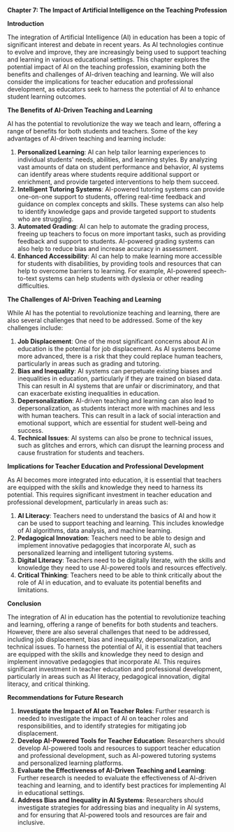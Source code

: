 **Chapter 7: The Impact of Artificial Intelligence on the Teaching Profession**

**Introduction**

The integration of Artificial Intelligence (AI) in education has been a topic of significant interest and debate in recent years. As AI technologies continue to evolve and improve, they are increasingly being used to support teaching and learning in various educational settings. This chapter explores the potential impact of AI on the teaching profession, examining both the benefits and challenges of AI-driven teaching and learning. We will also consider the implications for teacher education and professional development, as educators seek to harness the potential of AI to enhance student learning outcomes.

**The Benefits of AI-Driven Teaching and Learning**

AI has the potential to revolutionize the way we teach and learn, offering a range of benefits for both students and teachers. Some of the key advantages of AI-driven teaching and learning include:

1. **Personalized Learning**: AI can help tailor learning experiences to individual students' needs, abilities, and learning styles. By analyzing vast amounts of data on student performance and behavior, AI systems can identify areas where students require additional support or enrichment, and provide targeted interventions to help them succeed.
2. **Intelligent Tutoring Systems**: AI-powered tutoring systems can provide one-on-one support to students, offering real-time feedback and guidance on complex concepts and skills. These systems can also help to identify knowledge gaps and provide targeted support to students who are struggling.
3. **Automated Grading**: AI can help to automate the grading process, freeing up teachers to focus on more important tasks, such as providing feedback and support to students. AI-powered grading systems can also help to reduce bias and increase accuracy in assessment.
4. **Enhanced Accessibility**: AI can help to make learning more accessible for students with disabilities, by providing tools and resources that can help to overcome barriers to learning. For example, AI-powered speech-to-text systems can help students with dyslexia or other reading difficulties.

**The Challenges of AI-Driven Teaching and Learning**

While AI has the potential to revolutionize teaching and learning, there are also several challenges that need to be addressed. Some of the key challenges include:

1. **Job Displacement**: One of the most significant concerns about AI in education is the potential for job displacement. As AI systems become more advanced, there is a risk that they could replace human teachers, particularly in areas such as grading and tutoring.
2. **Bias and Inequality**: AI systems can perpetuate existing biases and inequalities in education, particularly if they are trained on biased data. This can result in AI systems that are unfair or discriminatory, and that can exacerbate existing inequalities in education.
3. **Depersonalization**: AI-driven teaching and learning can also lead to depersonalization, as students interact more with machines and less with human teachers. This can result in a lack of social interaction and emotional support, which are essential for student well-being and success.
4. **Technical Issues**: AI systems can also be prone to technical issues, such as glitches and errors, which can disrupt the learning process and cause frustration for students and teachers.

**Implications for Teacher Education and Professional Development**

As AI becomes more integrated into education, it is essential that teachers are equipped with the skills and knowledge they need to harness its potential. This requires significant investment in teacher education and professional development, particularly in areas such as:

1. **AI Literacy**: Teachers need to understand the basics of AI and how it can be used to support teaching and learning. This includes knowledge of AI algorithms, data analysis, and machine learning.
2. **Pedagogical Innovation**: Teachers need to be able to design and implement innovative pedagogies that incorporate AI, such as personalized learning and intelligent tutoring systems.
3. **Digital Literacy**: Teachers need to be digitally literate, with the skills and knowledge they need to use AI-powered tools and resources effectively.
4. **Critical Thinking**: Teachers need to be able to think critically about the role of AI in education, and to evaluate its potential benefits and limitations.

**Conclusion**

The integration of AI in education has the potential to revolutionize teaching and learning, offering a range of benefits for both students and teachers. However, there are also several challenges that need to be addressed, including job displacement, bias and inequality, depersonalization, and technical issues. To harness the potential of AI, it is essential that teachers are equipped with the skills and knowledge they need to design and implement innovative pedagogies that incorporate AI. This requires significant investment in teacher education and professional development, particularly in areas such as AI literacy, pedagogical innovation, digital literacy, and critical thinking.

**Recommendations for Future Research**

1. **Investigate the Impact of AI on Teacher Roles**: Further research is needed to investigate the impact of AI on teacher roles and responsibilities, and to identify strategies for mitigating job displacement.
2. **Develop AI-Powered Tools for Teacher Education**: Researchers should develop AI-powered tools and resources to support teacher education and professional development, such as AI-powered tutoring systems and personalized learning platforms.
3. **Evaluate the Effectiveness of AI-Driven Teaching and Learning**: Further research is needed to evaluate the effectiveness of AI-driven teaching and learning, and to identify best practices for implementing AI in educational settings.
4. **Address Bias and Inequality in AI Systems**: Researchers should investigate strategies for addressing bias and inequality in AI systems, and for ensuring that AI-powered tools and resources are fair and inclusive.